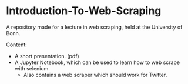 # Introduction-To-Web-Scraping
A repository made for a lecture in web scraping, held at the University of Bonn.

Content: 
   - A short presentation. (pdf)
   - A Jupyter Notebook, which can be used to learn how to web scrape with selenium.
     - Also contains a web scraper which should work for Twitter.
